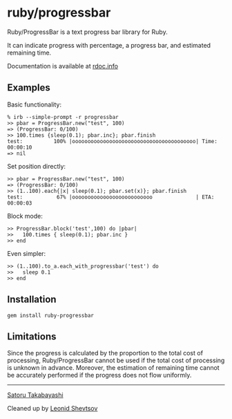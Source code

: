 # ruby/progressbar

Ruby/ProgressBar is a text progress bar library for Ruby.

It can indicate progress with percentage, a progress bar, and estimated remaining time.

Documentation is available at [rdoc.info](http://rdoc.info/github/leonid-shevtsov/ruby-progressbar/frames)

## Examples

Basic functionality:

    % irb --simple-prompt -r progressbar
    >> pbar = ProgressBar.new("test", 100)
    => (ProgressBar: 0/100)
    >> 100.times {sleep(0.1); pbar.inc}; pbar.finish
    test:          100% |oooooooooooooooooooooooooooooooooooooooo| Time: 00:00:10
    => nil

Set position directly:

    >> pbar = ProgressBar.new("test", 100)
    => (ProgressBar: 0/100)
    >> (1..100).each{|x| sleep(0.1); pbar.set(x)}; pbar.finish
    test:           67% |oooooooooooooooooooooooooo              | ETA:  00:00:03

Block mode:

    >> ProgressBar.block('test',100) do |pbar|
    >>   100.times { sleep(0.1); pbar.inc }
    >> end

Even simpler:

    >> (1..100).to_a.each_with_progressbar('test') do
    >>   sleep 0.1
    >> end

## Installation

    gem install ruby-progressbar

## Limitations

Since the progress is calculated by the proportion to the 
total cost of processing, Ruby/ProgressBar cannot be used if
the total cost of processing is unknown in advance.
Moreover, the estimation of remaining time cannot be
accurately performed if the progress does not flow uniformly.

---

[Satoru Takabayashi](http://namazu.org/~satoru/)

Cleaned up by [Leonid Shevtsov](http://leonid.shevtsov.me)
